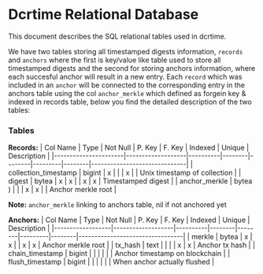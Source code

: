 # Dcrtime Relational Database

This document describes the SQL relational tables used in dcrtime.

We have two tables storing all timestamped digests information, `records` 
and `anchors` where the first is key/value like table used to store all 
timestamped digests and the second for storing anchors information, where each 
succesful anchor will result in a new entry. Each `record` which was included 
in an `anchor` will be connected to the corresponding entry in the anchors 
table using the col `anchor_merkle` which defined as forgein key & indexed in 
records table, below you find the detailed description of the two tables:

### Tables

**Records:**
| Col Name             | Type              | Not Null | P. Key | F. Key | Indexed | Unique | Description                  |
|----------------------|-------------------|----------|--------|--------|---------|--------|------------------------------|
| collection_timestamp | bigint            | x        |        |        | x       |        | Unix timestamp of collection |
| digest               | bytea             | x        | x      |        | x       | x      | Timestamped digest           |
| anchor_merkle        | bytea           ) |          |        | x      | x       |        | Anchor merkle root           |

**Note:** `anchor_merkle` linking to anchors table, nil if not anchored yet

**Anchors:**
| Col Name         | Type              | Not Null | P. Key | F. Key | Indexed | Unique | Description                     |
|------------------|-------------------|----------|--------|--------|---------|--------|---------------------------------|
| merkle           | bytea             | x        | x      |        | x       | x      | Anchor merkle root              |
| tx_hash          | text              |          |        |        | x       | x      | Anchor tx hash                  |
| chain_timestamp  | bigint            |          |        |        |         |        | Anchor timestamp on blockchain  |
| flush_timestamp  | bigint            |          |        |        |         |        | When anchor actually  flushed   |


